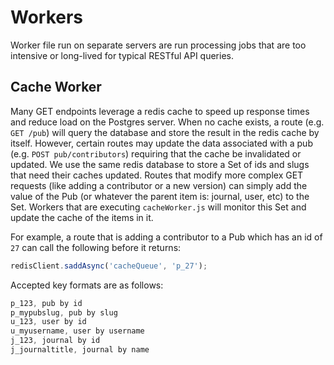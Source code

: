 # Workers

Worker file run on separate servers are run processing jobs that are too intensive or long-lived for typical RESTful API queries.

## Cache Worker

Many GET endpoints leverage a redis cache to speed up response times and reduce load on the Postgres server. When no cache exists, a route (e.g. `GET /pub`) will query the database and store the result in the redis cache by itself. However, certain routes may update the data associated with a pub (e.g. `POST pub/contributors`) requiring that the cache be invalidated or updated. We use the same redis database to store a Set of ids and slugs that need their caches updated. Routes that modify more complex GET requests (like adding a contributor or a new version) can simply add the value of the Pub (or whatever the parent item is: journal, user, etc) to the Set. Workers that are executing `cacheWorker.js` will monitor this Set and update the cache of the items in it.

For example, a route that is adding a contributor to a Pub which has an id of `27` can call the following before it returns:

```js
redisClient.saddAsync('cacheQueue', 'p_27');
```

Accepted key formats are as follows:
```js
p_123, pub by id
p_mypubslug, pub by slug
u_123, user by id
u_myusername, user by username
j_123, journal by id
j_journaltitle, journal by name
```
